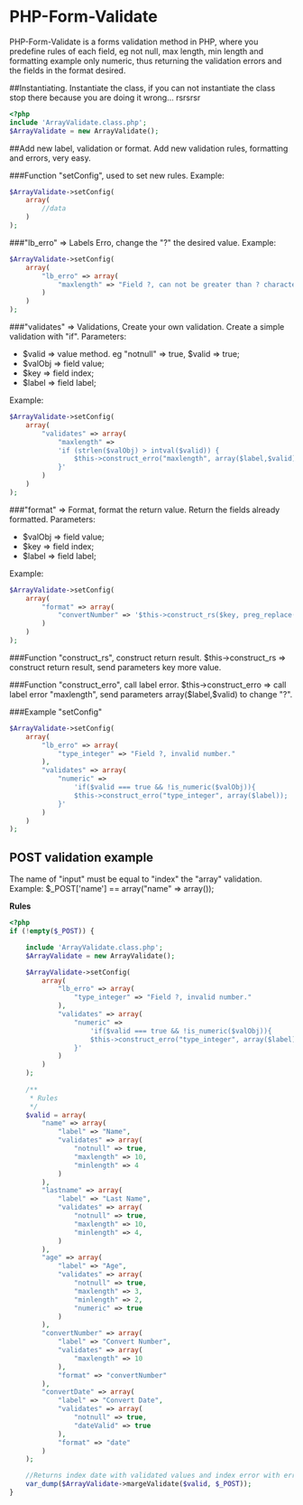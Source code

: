 # PHP-Form-Validate

PHP-Form-Validate is a forms validation method in PHP, where you predefine rules of each field, eg not null, max length, min length and formatting example only numeric, thus returning the validation errors and the fields in the format desired.

##Instantiating.
Instantiate the class, if you can not instantiate the class stop there because you are doing it wrong... rsrsrsr
```php
<?php
include 'ArrayValidate.class.php';
$ArrayValidate = new ArrayValidate();
```

##Add new label, validation or format.
Add new validation rules, formatting and errors, very easy.

###Function "setConfig", used to set new rules.
Example:
```php
$ArrayValidate->setConfig(
    array(
        //data
    )
);
```

###"lb_erro" => Labels Erro, change the "?" the desired value.
Example:
```php
$ArrayValidate->setConfig(
    array(
        "lb_erro" => array(
            "maxlength" => "Field ?, can not be greater than ? characters."
        )
    )
);
```

###"validates" => Validations, Create your own validation.
Create a simple validation with "if".
Parameters:
* $valid => value method. eg "notnull" => true, $valid => true;
* $valObj => field value;
* $key => field index;
* $label => field label;

Example:
```php
$ArrayValidate->setConfig(
    array(
        "validates" => array(
            "maxlength" =>
            'if (strlen($valObj) > intval($valid)) {
                $this->construct_erro("maxlength", array($label,$valid));
            }'
        )
    )
);
```

###"format" => Format, format the return value.
Return the fields already formatted.
Parameters:
* $valObj => field value;
* $key => field index;
* $label => field label;

Example:
```php
$ArrayValidate->setConfig(
    array(
        "format" => array(
            "convertNumber" => '$this->construct_rs($key, preg_replace("/\D/", "", $valObj));'
        )
    )
);
```

###Function "construct_rs", construct return result.
$this->construct_rs => construct return result, send parameters key more value.

###Function "construct_erro", call label error.
$this->construct_erro => call label error "maxlength", send parameters array($label,$valid) to change "?".

###Example "setConfig"
```php
$ArrayValidate->setConfig(
    array(
        "lb_erro" => array(
            "type_integer" => "Field ?, invalid number."
        ),
        "validates" => array(
            "numeric" =>
                'if($valid === true && !is_numeric($valObj)){
                $this->construct_erro("type_integer", array($label));
            }'
        )
    )
);
```


## POST validation example
The name of "input" must be equal to "index" the "array" validation.
Example: $_POST['name'] == array("name" => array());

**Rules**
```php
<?php
if (!empty($_POST)) {

    include 'ArrayValidate.class.php';
    $ArrayValidate = new ArrayValidate();

    $ArrayValidate->setConfig(
        array(
            "lb_erro" => array(
                "type_integer" => "Field ?, invalid number."
            ),
            "validates" => array(
                "numeric" =>
                    'if($valid === true && !is_numeric($valObj)){
                    $this->construct_erro("type_integer", array($label));
                }'
            )
        )
    );
    
    /**
     * Rules
     */
    $valid = array(
        "name" => array(
            "label" => "Name",
            "validates" => array(
                "notnull" => true,
                "maxlength" => 10,
                "minlength" => 4
            )
        ),
        "lastname" => array(
            "label" => "Last Name",
            "validates" => array(
                "notnull" => true,
                "maxlength" => 10,
                "minlength" => 4,
            )
        ),
        "age" => array(
            "label" => "Age",
            "validates" => array(
                "notnull" => true,
                "maxlength" => 3,
                "minlength" => 2,
                "numeric" => true
            )
        ),
        "convertNumber" => array(
            "label" => "Convert Number",
            "validates" => array(
                "maxlength" => 10
            ),
            "format" => "convertNumber"
        ),
        "convertDate" => array(
            "label" => "Convert Date",
            "validates" => array(
                "notnull" => true,
                "dateValid" => true
            ),
            "format" => "date"
        )
    );

    //Returns index date with validated values and index error with error labels
    var_dump($ArrayValidate->margeValidate($valid, $_POST));
}
```
